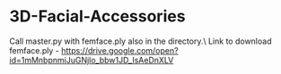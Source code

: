 # 3D-Facial-Accessories

Call master.py with femface.ply also in the directory.\\
Link to download femface.ply - https://drive.google.com/open?id=1mMnbpnmiJuGNjlo_bbw1JD_IsAeDnXLV
